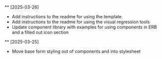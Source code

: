 ** [2025-03-26]
- Add instructions to the readme for using the template
- Add instructions to the readme for using the visual regression tools
- Update component library with examples for using components in ERB and a filled out icon section

** [2025-03-25]
- Move base form styling out of components and into stylesheet
